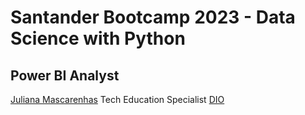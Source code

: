 # Santander Bootcamp 2023 - Data Science with Python

## Power BI Analyst

[Juliana Mascarenhas](https://github.com/julianazanelatto)
Tech Education Specialist [DIO](https://www.dio.me/en)
